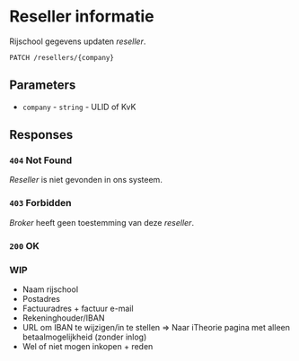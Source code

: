 # Reseller informatie
Rijschool gegevens updaten <dfn>reseller</dfn>.<br>

```http
PATCH /resellers/{company}
```

## Parameters
* `company` - `string` - ULID of KvK

## Responses
### `404` Not Found
<dfn>Reseller</dfn> is niet gevonden in ons systeem.

### `403` Forbidden
<dfn>Broker</dfn> heeft geen toestemming van deze <dfn>reseller</dfn>.

### `200` OK

### WIP
- Naam rijschool
- Postadres
- Factuuradres + factuur e-mail
- Rekeninghouder/IBAN
- URL om IBAN te wijzigen/in te stellen => Naar iTheorie pagina met alleen
  betaalmogelijkheid (zonder inlog)
- Wel of niet mogen inkopen + reden

